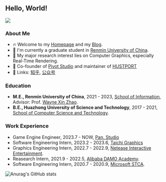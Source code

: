 ## Hello, World!

[![](https://s2.loli.net/2023/06/19/YuDHQNnjhoMEb9B.png)](https://github.com/Zilize/V-PathTracer)

### About Me

- 🔥 Welcome to my [Homepage](https://czshang.cn) and my [Blog](https://moecode.com).
- 🤗 I'm currently a graduate student in [Renmin University of China](https://www.ruc.edu.cn).
- 🔭 My major research interest lies on Computer Graphics, especially Real-Time Rendering.
- 💪 Co-founder of [Pivot Studio](https://pivotstudio.cn) and maintainer of [HUSTPORT](https://hustport.com)
- 🍑 Links: [知乎](https://www.zhihu.com/people/zhenbomy), [公众号](https://mp.weixin.qq.com/s/R_v2zkv9VR5pM1K-RUmt8A)

### Education

- **M.E., Renmin University of China**, 2021 - 2023, [School of Information](http://info.ruc.edu.cn/), Advisor: Prof. [Wayne Xin Zhao](http://aibox.ruc.edu.cn/batmanfly).
- **B.E., Huazhong University of Science and Technology**, 2017 - 2021, [School of Computer Science and Technology](http://cs.hust.edu.cn/).

### Work Experience

- Game Engine Engineer, 2023.7 - NOW, [Pan. Studio](https://weibo.com/u/7741328403)
- Software Engineering Intern, 2023.2 - 2023.6, [Taichi Graphics](https://taichi.graphics/)
- Graphics Engineering Intern, 2022.7 - 2022.9, [Netease Interactive Entertainment](http://game.163.com/).
- Reasearch Intern, 2021.9 - 2022.5, [Alibaba DAMO Academy](https://damo.alibaba.com/).
- Software Engineering Intern, 2020.7 - 2020.9, [Microsoft STCA](https://www.microsoft.com/zh-cn/ard/aboutus/teams-STCA).

![Anurag's GitHub stats](https://github-readme-stats.vercel.app/api?username=Zilize&show_icons=true)
